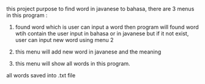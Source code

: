 this project purpose to find word in javanese to bahasa,
there are 3 menus in this program :
1. found word which is user can input a word then program will found word wtih contain the user input in bahasa or in javanese but if it not exist, user can input new word using menu 2

2. this menu will add new word in javanese and the meaning

3. this menu will show all words in this program.

all words saved into .txt file